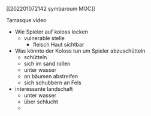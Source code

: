 [[202201072142 symbaroum MOC]]

Tarrasque video

- Wie Spieler auf koloss locken
	- vulnerable stelle
		- fleisch Haut sichtbar
- Was könnte der Koloss tun um Spieler abzuschütteln
	- schütteln
	- sich im sand rollen
	- unter wasser
	- an bäumen abstreifen
	- sich schubbern an Fels
- interessante landschaft
	- unter wasser
	- über schlucht
	- 